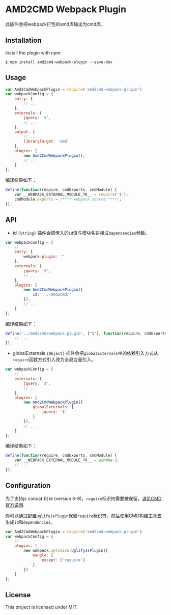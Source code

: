 # AMD2CMD Webpack Plugin

此插件会把webpack打包的amd库输出为cmd库。

## Installation
Install the plugin with npm:

```shell
$ npm install amd2cmd-webpack-plugin --save-dev
```

## Usage

```javascript
var Amd2CmdWebpackPlugin = require('amd2cmd-webpack-plugin')
var webpackConfig = {
    entry: {
        // ...
    },
    externals: {
        jquery: '$',
        // ...
    },
    output: {
        // ...
        libraryTarget: 'amd'
    },
    plugins: [
        new Amd2CmdWebpackPlugin(),
        // ...
    ]
};
```

编译结果如下：

```javascript
define(function(require, cmdExports, cmdModule) {
    var __WEBPACK_EXTERNAL_MODULE_70__ = require('$');
    cmdModule.exports = /**** webpack source ****/;
});
```

## API

- id `{String}`
插件会把传入的`id`值与模块名拼接成`dependencies`参数。

```javascript
var webpackConfig = {
    // ...
    entry: {
        webpack-plugin: ''
    },
    externals: {
        jquery: '$',
        // ...
    },
    plugins: [
        new Amd2CmdWebpackPlugin({
            id: '../amd2cmd/'
        }),
        // ...
    ]
};
```

编译结果如下：

```javascript
define('../amd2cmd/webpack-plugin', ["$"], function(require, cmdExports, cmdModule) {
    // ...
});
```

- globalExternals `{Object}`
插件会把`globalExternals`中的依赖引入方式从`require`函数方式引入改为全局变量引入。

```javascript
var webpackConfig = {
    // ...
    externals: {
        jquery: '$',
        // ...
    },
    plugins: [
        new Amd2CmdWebpackPlugin({
            globalExternals: {
                jquery: '$'
            }
        }),
        // ...
    ]
};
```

编译结果如下：

```javascript
define(function(require, cmdExports, cmdModule) {
    var __WEBPACK_EXTERNAL_MODULE_70__ = window.$;
    // ...
});
```

## Configuration
为了支持js concat 和 ie (version 6-9)，`require`标识符需要被保留，[详见CMD官方说明](https://github.com/seajs/seajs/issues/426). 

你可以通过配置`UglifyJsPlugin`保留`require`标识符，然后使用CMD构建工具去生成`id`和`dependencies`。

```javascript
var Amd2CmdWebpackPlugin = require('amd2cmd-webpack-plugin')
var webpackConfig = {
    // ...
    plugins: [
        new webpack.optimize.UglifyJsPlugin({
            mangle: {
                except: ['require']
            },
        })
    ]
};
```

## License

This project is licensed under MIT.